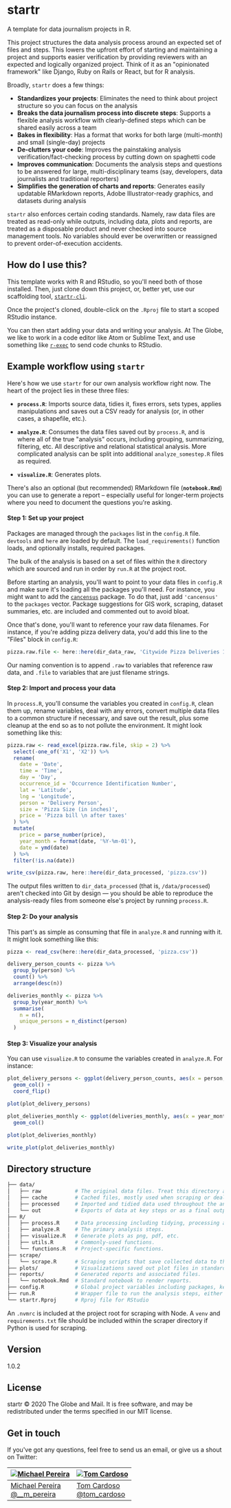 # startr

A template for data journalism projects in R.

This project structures the data analysis process around an expected set of files and steps. This lowers the upfront effort of starting and maintaining a project and supports easier verification by providing reviewers with an expected and logically organized project. Think of it as an "opinionated framework" like Django, Ruby on Rails or React, but for R analysis.

Broadly, `startr` does a few things:

* **Standardizes your projects**: Eliminates the need to think about project structure so you can focus on the analysis
* **Breaks the data journalism process into discrete steps**: Supports a flexible analysis workflow with clearly-defined steps which can be shared easily across a team
* **Bakes in flexibility**: Has a format that works for both large (multi-month) and small (single-day) projects
* **De-clutters your code**: Improves the painstaking analysis verification/fact-checking process by cutting down on spaghetti code
* **Improves communication**: Documents the analysis steps and questions to be answered for large, multi-disciplinary teams (say, developers, data journalists and traditional reporters)
* **Simplifies the generation of charts and reports**: Generates easily updatable RMarkdown reports, Adobe Illustrator-ready graphics, and datasets during analysis

`startr` also enforces certain coding standards. Namely, raw data files are treated as read-only while outputs, including data, plots and reports, are treated as a disposable product and never checked into source management tools. No variables should ever be overwritten or reassigned to prevent order-of-execution accidents.


## How do I use this?

This template works with R and RStudio, so you'll need both of those installed. Then, just clone down this project, or, better yet, use our scaffolding tool, [`startr-cli`](https://www.github.com/globeandmail/startr-cli).

Once the project's cloned, double-click on the `.Rproj` file to start a scoped RStudio instance.

You can then start adding your data and writing your analysis. At The Globe, we like to work in a code editor like Atom or Sublime Text, and use something like [`r-exec`](https://atom.io/packages/r-exec) to send code chunks to RStudio.


## Example workflow using `startr`

Here's how we use `startr` for our own analysis workflow right now. The heart of the project lies in these three files:

* **`process.R`**: Imports source data, tidies it, fixes errors, sets types, applies manipulations and saves out a CSV ready for analysis (or, in other cases, a shapefile, etc.).

* **`analyze.R`**: Consumes the data files saved out by `process.R`, and is where all of the true "analysis" occurs, including grouping, summarizing, filtering, etc. All descriptive and relational statistical analysis. More complicated analysis can be split into additional `analyze_somestep.R` files as required.

* **`visualize.R`**: Generates plots.

There's also an optional (but recommended) RMarkdown file (**`notebook.Rmd`**) you can use to generate a report – especially useful for longer-term projects where you need to document the questions you're asking.

#### Step 1: Set up your project

Packages are managed through the `packages` list in the `config.R` file. `devtools` and `here` are loaded by default. The `load_requirements()` function loads, and optionally installs, required packages.

The bulk of the analysis is based on a set of files within the `R` directory which are sourced and run in order by `run.R` at the project root.

Before starting an analysis, you'll want to point to your data files in `config.R` and make sure it's loading all the packages you'll need. For instance, you might want to add the [`cancensus`](https://github.com/mountainMath/cancensus) package. To do that, just add `'cancensus'` to the `packages` vector. Package suggestions for GIS work, scraping, dataset summaries, etc.  are included and commented out to avoid bloat.

Once that's done, you'll want to reference your raw data filenames. For instance, if you're adding pizza delivery data, you'd add this line to the "Files" block in `config.R`:

```R
pizza.raw.file <- here::here(dir_data_raw, 'Citywide Pizza Deliveries 1998-2016.xlsx')
```

Our naming convention is to append `.raw` to variables that reference raw data, and `.file` to variables that are just filename strings.

#### Step 2: Import and process your data

In `process.R`, you'll consume the variables you created in `config.R`, clean them up, rename variables, deal with any errors, convert multiple data files to a common structure if necessary, and save out the result, plus some cleanup at the end so as to not pollute the environment. It might look something like this:

```R
pizza.raw <- read_excel(pizza.raw.file, skip = 2) %>%
  select(-one_of('X1', 'X2')) %>%
  rename(
    date = 'Date',
    time = 'Time',
    day = 'Day',
    occurrence_id = 'Occurrence Identification Number',
    lat = 'Latitude',
    lng = 'Longitude',
    person = 'Delivery Person',
    size = 'Pizza Size (in inches)',
    price = 'Pizza bill \n after taxes'
  ) %>%
  mutate(
    price = parse_number(price),
    year_month = format(date, '%Y-%m-01'),
    date = ymd(date)
  ) %>%
  filter(!is.na(date))

write_csv(pizza.raw, here::here(dir_data_processed, 'pizza.csv'))
```

The output files written to `dir_data_processed` (that is, `/data/processed`) aren't checked into Git by design — you should be able to reproduce the analysis-ready files from someone else's project by running `process.R`.

#### Step 2: Do your analysis

This part's as simple as consuming that file in `analyze.R` and running with it. It might look something like this:

```R
pizza <- read_csv(here::here(dir_data_processed, 'pizza.csv'))

delivery_person_counts <- pizza %>%
  group_by(person) %>%
  count() %>%
  arrange(desc(n))

deliveries_monthly <- pizza %>%
  group_by(year_month) %>%
  summarise(
    n = n(),
    unique_persons = n_distinct(person)
  )
```

#### Step 3: Visualize your analysis

You can use `visualize.R` to consume the variables created in `analyze.R`. For instance:

```R
plot_delivery_persons <- ggplot(delivery_person_counts, aes(x = person, y = n)) +
  geom_col() +
  coord_flip()

plot(plot_delivery_persons)

plot_deliveries_monthly <- ggplot(deliveries_monthly, aes(x = year_month, y = n)) +
  geom_col()

plot(plot_deliveries_monthly)

write_plot(plot_deliveries_monthly)
```

## Directory structure

```bash
├── data/
│   ├── raw           # The original data files. Treat this directory as read-only.
│   ├── cache         # Cached files, mostly used when scraping or dealing with packages such as `cancensus`
│   ├── processed     # Imported and tidied data used throughout the analysis.
│   └── out           # Exports of data at key steps or as a final output.
├── R/
│   ├── process.R     # Data processing including tidying, processing and manupulation.
│   ├── analyze.R     # The primary analysis steps.
│   ├── visualize.R   # Generate plots as png, pdf, etc.
│   ├── utils.R       # Commonly-used functions.
│   └── functions.R   # Project-specific functions.
├── scrape/
│   └── scrape.R      # Scraping scripts that save collected data to the `/data/raw/` directory.
├── plots/            # Visualizations saved out plot files in standard formats.
├── reports/          # Generated reports and associated files.
│   └── notebook.Rmd  # Standard notebook to render reports.
├── config.R          # Global project variables including packages, key project paths and data sources.
├── run.R             # Wrapper file to run the analysis steps, either inline or sourced from component R files.
└── startr.Rproj      # Rproj file for RStudio
```

An `.nvmrc` is included at the project root for scraping with Node. A `venv` and `requirements.txt` file should be included within the scraper directory if Python is used for scraping.

## Version

1.0.2

## License

startr © 2020 The Globe and Mail. It is free software, and may be redistributed under the terms specified in our MIT license.

## Get in touch

If you've got any questions, feel free to send us an email, or give us a shout on Twitter:

[![Michael Pereira](https://avatars0.githubusercontent.com/u/212666?v=3&s=200)](https://github.com/monkeycycle)| [![Tom Cardoso](https://avatars0.githubusercontent.com/u/2408118?v=3&s=200)](https://github.com/tomcardoso)
---|---
[Michael Pereira](mailto:mpereira@globeandmail.com) <br> [@__m_pereira](https://www.twitter.com/__m_pereira) | [Tom Cardoso](mailto:tcardoso@globeandmail.com) <br> [@tom_cardoso](https://www.twitter.com/tom_cardoso)
